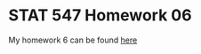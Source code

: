 # STAT 547 Homework 06

My homework 6 can be found [here](https://github.com/KateJohnson/STAT545-hw-Johnson-Kate/blob/master/hw06-Functions_lists/Functions_lists.md)
